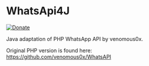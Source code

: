 WhatsApi4J
==========

[![Donate](https://www.paypalobjects.com/en_US/i/btn/btn_donate_LG.gif)](https://www.paypal.com/cgi-bin/webscr?cmd=_s-xclick&hosted_button_id=https://www.paypal.com/cgi-bin/webscr?cmd=_s-xclick&hosted_button_id=7S5H6Q2Y7ZK3Q)

Java adaptation of PHP WhatsApp API by venomous0x.

Original PHP version is found here: https://github.com/venomous0x/WhatsAPI


